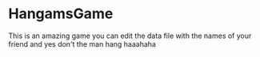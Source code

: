 # HangamsGame
This is an amazing game you can edit the data file with the names of your friend and yes don't the man hang haaahaha

